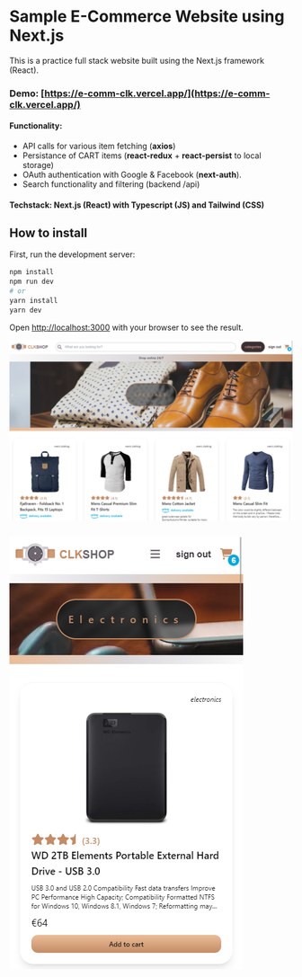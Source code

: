 # Sample E-Commerce Website using Next.js

This is a practice full stack website built using the Next.js framework (React).

### Demo: [https://e-comm-clk.vercel.app/](https://e-comm-clk.vercel.app/)

#### Functionality:

- API calls for various item fetching (**axios**)
- Persistance of CART items (**react-redux** + **react-persist** to local storage)
- OAuth authentication with Google & Facebook (**next-auth**).
- Search functionality and filtering (backend /api)

#### Techstack: Next.js (React) with Typescript (JS) and Tailwind (CSS)

## How to install

First, run the development server:

```bash
npm install
npm run dev
# or
yarn install
yarn dev
```

Open [http://localhost:3000](http://localhost:3000) with your browser to see the result.

![Demo1](/public/demo/demo1.jpg)

### 

![Demo1](/public/demo/demo_mobile2.jpg)
